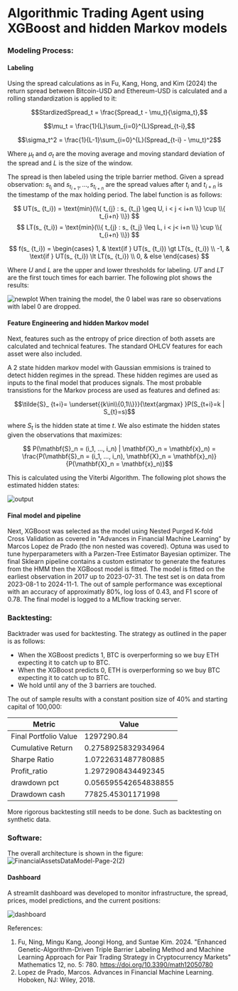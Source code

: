 # Algorithmic Trading Agent using XGBoost and hidden Markov models
### Modeling Process:
#### Labeling
Using the spread calculations as in Fu, Kang, Hong, and Kim (2024)
the return spread between Bitcoin-USD and Ethereum-USD is calculated and a rolling standardization is applied to it:

$$StardizedSpread_t = \frac{Spread_t - \mu_t}{\sigma_t},$$

$$\mu_t = \frac{1}{L}\sum_{i=0}^{L}Spread_{t-i},$$

$$\sigma_t^2 = \frac{1}{L-1}\sum_{i=0}^{L}(Spread_{t-i} - \mu_t)^2$$

Where $\mu_t$ and $\sigma_t$ are the moving average and moving standard deviation of the spread and $L$ is the size of the window.

The spread is then labeled using the triple barrier method. 
Given a spread observation: $s_ {t_i}$ and $s_ {t_ {i+1}},..., s_ {t_{i+n}}$ 
are the spread values after ${t_i}$ and $t_ {i+n}$ is the timestamp of the max holding period. The label function is as follows:

$$ UT(s_ {t_i})  = \text{min}(\\{ t_{j} :  s_ {t_j} \geq U, i < j < i+n \\} \cup \\{ t_{i+n} \\}) $$
$$ LT(s_ {t_i})  = \text{min}(\\{ t_{j} :  s_ {t_j} \leq L, i < j< i+n \\} \cup \\{ t_{i+n} \\}) $$

$$
f(s_ {t_i}) =
\begin{cases} 
1, & \text{if } UT(s_ {t_i}) \gt LT(s_ {t_i}) \\
-1, & \text{if } UT(s_ {t_i}) \lt LT(s_ {t_i}) \\
0, & else
\end{cases}
$$

Where $U\text{ and }L$ are the upper and lower thresholds for labeling. $UT\text{ and }LT$ are the first touch times for each barrier.
The following plot shows the results:

![newplot](https://github.com/user-attachments/assets/5a7d82b9-d225-43bb-8007-0d84cdb5ecb4)
When training the model, the 0 label was rare so observations with label 0 are dropped.

#### Feature Engineering and hidden Markov model

Next, features such as the entropy of price direction of both assets are calculated and technical features.
The standard OHLCV features for each asset were also included.

A 2 state hidden markov model with Gaussian emmisions is trained to detect hidden regimes in the spread.
These hidden regimes are used as inputs to the final model that produces signals. The most probable transistions for the Markov process are used as features and defined as:

$$\tilde{S}_ {t+i}= \underset{{k\in\\{0,1\\}}}{\text{argmax} }P(S_{t+i}=k | S_{t}=s)$$ 

where $S_t$ is the hidden state at time $t$. We also estimate the hidden states given the observations that maximizes:

$$ P(\mathbf{S}_n = (i_1, ..., i_n) | \mathbf{X}_n = \mathbf{x}_n) = \frac{P(\mathbf{S}_n = (i_1, ..., i_n), \mathbf{X}_n = \mathbf{x}_n)}{P(\mathbf{X}_n = \mathbf{x}_n)}$$

This is calculated using the Viterbi Algorithm. The following plot shows the estimated hidden states:

![output](https://github.com/user-attachments/assets/5cc1f747-1a7e-4e53-bb61-afa8f322ab3c)

#### Final model and pipeline

Next, XGBoost was selected as the model using Nested Purged K-fold Cross Validation as covered in "Advances in Financial Machine Learning" by Marcos Lopez de Prado (the non nested was covered). Optuna was used to tune hyperparameters with a Parzen-Tree Estimator Bayesian optimizer.
The final Sklearn pipeline contains a custom estimator to generate the features from the HMM then the XGBoost model is fitted. The model is fitted on the earliest observation in 2017 up to 2023-07-31. The test set is on data from 2023-08-1 to 2024-11-1. The out of sample performance was exceptional with an accuracy of approximatly 80%, log loss of 0.43, and F1 score of 0.78.
The final model is logged to a MLflow tracking server.

### Backtesting:
Backtrader was used for backtesting. The strategy as outlined in the paper is as follows:
- When the XGBoost predicts 1, BTC is overperforming so we buy ETH expecting it to catch up to BTC.
- When the XGBoost predicts 0, ETH is overperforming so we buy BTC expecting it to catch up to BTC.
- We hold until any of the 3 barriers are touched.
  
The out of sample results with a constant position size of 40% and starting capital of 100,000:

| Metric              | Value             |
|---------------------|-------------------|
|Final Portfolio Value| 1297290.84        |
|Cumulative Return    | 0.2758925832934964|
|Sharpe Ratio | 1.0722631487780885|
|Profit_ratio| 1.2972908434492345|
|drawdown pct| 0.056595542654838855|
|Drawdown cash| 77825.45301171998|

More rigorous backtesting still needs to be done. Such as backtesting on synthetic data.

### Software:
The overall architecture is shown in the figure:
![FinancialAssetsDataModel-Page-2(2)](https://github.com/user-attachments/assets/1bc5885e-2408-49d4-8403-c07b02516c30)

#### Dashboard
A streamlit dashboard was developed to monitor infrastructure, the spread, prices, model predictions, and the current positions:

![dashboard](https://github.com/user-attachments/assets/07d0ee51-0f29-43d9-8db0-02bc4966f1cb)



References:

1. Fu, Ning, Mingu Kang, Joongi Hong, and Suntae Kim. 2024. "Enhanced Genetic-Algorithm-Driven Triple Barrier Labeling Method and Machine Learning Approach for Pair Trading Strategy in Cryptocurrency Markets" Mathematics 12, no. 5: 780. https://doi.org/10.3390/math12050780
2. Lopez de Prado, Marcos. Advances in Financial Machine Learning. Hoboken, NJ: Wiley, 2018.

